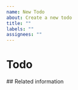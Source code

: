 ```yaml
---
name: New Todo
about: Create a new todo
title: ""
labels: ""
assignees: ""
---
```


# Todo

## Related information
